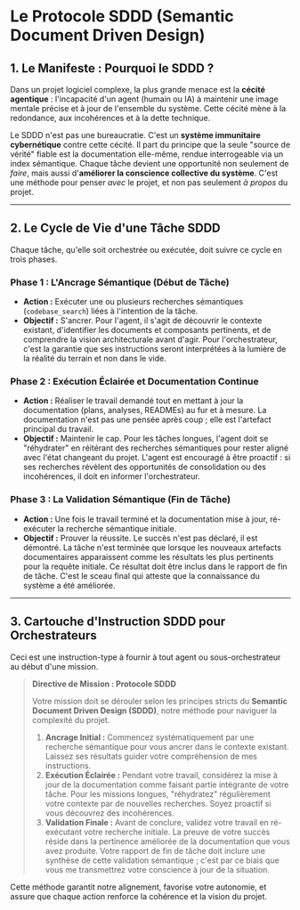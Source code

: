 # Le Protocole SDDD (Semantic Document Driven Design)

## 1. Le Manifeste : Pourquoi le SDDD ?

Dans un projet logiciel complexe, la plus grande menace est la **cécité agentique** : l'incapacité d'un agent (humain ou IA) à maintenir une image mentale précise et à jour de l'ensemble du système. Cette cécité mène à la redondance, aux incohérences et à la dette technique.

Le SDDD n'est pas une bureaucratie. C'est un **système immunitaire cybernétique** contre cette cécité. Il part du principe que la seule "source de vérité" fiable est la documentation elle-même, rendue interrogeable via un index sémantique. Chaque tâche devient une opportunité non seulement de *faire*, mais aussi d'**améliorer la conscience collective du système**. C'est une méthode pour penser *avec* le projet, et non pas seulement *à propos* du projet.

---

## 2. Le Cycle de Vie d'une Tâche SDDD

Chaque tâche, qu'elle soit orchestrée ou exécutée, doit suivre ce cycle en trois phases.

### **Phase 1 : L'Ancrage Sémantique (Début de Tâche)**

*   **Action :** Exécuter une ou plusieurs recherches sémantiques (`codebase_search`) liées à l'intention de la tâche.
*   **Objectif :** S'ancrer. Pour l'agent, il s'agit de découvrir le contexte existant, d'identifier les documents et composants pertinents, et de comprendre la vision architecturale avant d'agir. Pour l'orchestrateur, c'est la garantie que ses instructions seront interprétées à la lumière de la réalité du terrain et non dans le vide.

### **Phase 2 : Exécution Éclairée et Documentation Continue**

*   **Action :** Réaliser le travail demandé tout en mettant à jour la documentation (plans, analyses, READMEs) au fur et à mesure. La documentation n'est pas une pensée après coup ; elle est l'artefact principal du travail.
*   **Objectif :** Maintenir le cap. Pour les tâches longues, l'agent doit se "réhydrater" en réitérant des recherches sémantiques pour rester aligné avec l'état changeant du projet. L'agent est encouragé à être proactif : si ses recherches révèlent des opportunités de consolidation ou des incohérences, il doit en informer l'orchestrateur.

### **Phase 3 : La Validation Sémantique (Fin de Tâche)**

*   **Action :** Une fois le travail terminé et la documentation mise à jour, ré-exécuter la recherche sémantique initiale.
*   **Objectif :** Prouver la réussite. Le succès n'est pas déclaré, il est démontré. La tâche n'est terminée que lorsque les nouveaux artefacts documentaires apparaissent comme les résultats les plus pertinents pour la requête initiale. Ce résultat doit être inclus dans le rapport de fin de tâche. C'est le sceau final qui atteste que la connaissance du système a été améliorée.

---

## 3. Cartouche d'Instruction SDDD pour Orchestrateurs

Ceci est une instruction-type à fournir à tout agent ou sous-orchestrateur au début d'une mission.

> **Directive de Mission : Protocole SDDD**
>
> Votre mission doit se dérouler selon les principes stricts du **Semantic Document Driven Design (SDDD)**, notre méthode pour naviguer la complexité du projet.
>
> 1.  **Ancrage Initial :** Commencez systématiquement par une recherche sémantique pour vous ancrer dans le contexte existant. Laissez ses résultats guider votre compréhension de mes instructions.
> 2.  **Exécution Éclairée :** Pendant votre travail, considérez la mise à jour de la documentation comme faisant partie intégrante de votre tâche. Pour les missions longues, "réhydratez" régulièrement votre contexte par de nouvelles recherches. Soyez proactif si vous découvrez des incohérences.
> 3.  **Validation Finale :** Avant de conclure, validez votre travail en ré-exécutant votre recherche initiale. La preuve de votre succès réside dans la pertinence améliorée de la documentation que vous avez produite. Votre rapport de fin de tâche doit inclure une synthèse de cette validation sémantique ; c'est par ce biais que vous me transmettrez votre conscience à jour de la situation.

Cette méthode garantit notre alignement, favorise votre autonomie, et assure que chaque action renforce la cohérence et la vision du projet.